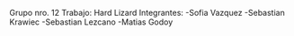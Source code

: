Grupo nro. 12
Trabajo: Hard Lizard
Integrantes:
-Sofia Vazquez
-Sebastian Krawiec
-Sebastian Lezcano
-Matias Godoy